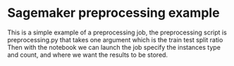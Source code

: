 # Sagemaker preprocessing example

This is a simple example of a preprocessing job, the preprocessing script is preprocessing.py that takes one argument which is the train test split ratio
Then with the notebook we can launch the job specify the instances type and count, and where we want the results to be stored.